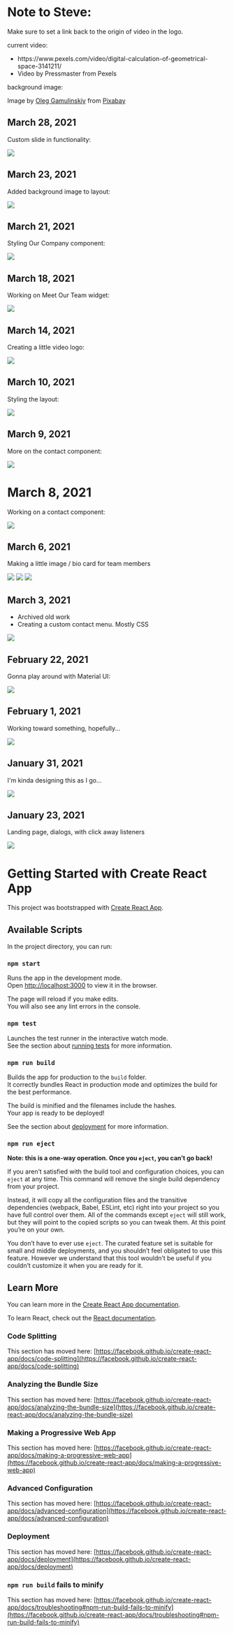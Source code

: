 # Note to Steve:

<p>Make sure to set a link back to the origin of video in the logo.</p>

<p>current video:</p>

<ul>
<li>https://www.pexels.com/video/digital-calculation-of-geometrical-space-3141211/</li>
<li>Video by Pressmaster from Pexels</li>
</ul>

<p>background image:</p>
<p>Image by <a href="https://pixabay.com/users/gam-ol-2829280/?utm_source=link-attribution&amp;utm_medium=referral&amp;utm_campaign=image&amp;utm_content=6046596">Oleg Gamulinskiy</a> from <a href="https://pixabay.com/?utm_source=link-attribution&amp;utm_medium=referral&amp;utm_campaign=image&amp;utm_content=6046596">Pixabay</a></p>

## March 28, 2021

<p>Custom slide in functionality:</p>
<img src="https://raw.githubusercontent.com/sbogucki12/companysite/main/readmeFiles/services0GIF.gif" />


## March 23, 2021

<p>Added background image to layout:</p>
<img src="https://raw.githubusercontent.com/sbogucki12/companysite/main/readmeFiles/style2GIF.gif" />

## March 21, 2021

<p>Styling Our Company component:</p>
<img src="https://raw.githubusercontent.com/sbogucki12/companysite/main/readmeFiles/style1GIF.gif" />

## March 18, 2021

<p>Working on Meet Our Team widget:</p>
<img src="https://raw.githubusercontent.com/sbogucki12/companysite/main/readmeFiles/style0GIF.gif" />

## March 14, 2021

<p>Creating a little video logo:</p>
<img src="https://raw.githubusercontent.com/sbogucki12/companysite/main/readmeFiles/mainLogo0GIF.gif" />

## March 10, 2021

<p>Styling the layout:</p>
<img src="https://raw.githubusercontent.com/sbogucki12/companysite/main/readmeFiles/layout0GIF.gif" />

## March 9, 2021

<p>More on the contact component:</p>
<img src="https://raw.githubusercontent.com/sbogucki12/companysite/main/readmeFiles/contact2GIF.gif" />

# March 8, 2021

<p>Working on a contact component:</p>
<img src="https://raw.githubusercontent.com/sbogucki12/companysite/main/readmeFiles/contact1GIF.gif" />

## March 6, 2021

<p>Making a little image / bio card for team members</p>
<img src="https://raw.githubusercontent.com/sbogucki12/companysite/main/readmeFiles/teamMemberWidgetGIF.gif" />
<img src="https://raw.githubusercontent.com/sbogucki12/companysite/main/readmeFiles/teamPicCardRowGIF.gif" />
<img src="https://raw.githubusercontent.com/sbogucki12/companysite/main/readmeFiles/teamMemberCardGIF.gif" />

## March 3, 2021

<ul>
<li>Archived old work</li>
<li>Creating a custom  contact menu. Mostly CSS</li>
</ul>
<img src="https://raw.githubusercontent.com/sbogucki12/companysite/main/readmeFiles/footerContactMenuGIF.gif" />

## February 22, 2021

<p>Gonna play around with Material UI:</p>
<img src="https://raw.githubusercontent.com/sbogucki12/companysite/main/readmeFiles/newStyle0.jpg" />

## February 1, 2021

<p>Working toward something, hopefully...</p>
<img src="https://raw.githubusercontent.com/sbogucki12/companysite/main/readmeFiles/main02012021.gif" />

## January 31, 2021

<p>I'm kinda designing this as I go...</p>
<img src="https://raw.githubusercontent.com/sbogucki12/companysite/main/readmeFiles/main01312021.gif" />

## January 23, 2021

<p>Landing page, dialogs, with click away listeners</p>
<img src="https://raw.githubusercontent.com/sbogucki12/companysite/main/readmeFiles/landingPageGif1.gif" />

# Getting Started with Create React App

This project was bootstrapped with [Create React App](https://github.com/facebook/create-react-app).

## Available Scripts

In the project directory, you can run:

### `npm start`

Runs the app in the development mode.\
Open [http://localhost:3000](http://localhost:3000) to view it in the browser.

The page will reload if you make edits.\
You will also see any lint errors in the console.

### `npm test`

Launches the test runner in the interactive watch mode.\
See the section about [running tests](https://facebook.github.io/create-react-app/docs/running-tests) for more information.

### `npm run build`

Builds the app for production to the `build` folder.\
It correctly bundles React in production mode and optimizes the build for the best performance.

The build is minified and the filenames include the hashes.\
Your app is ready to be deployed!

See the section about [deployment](https://facebook.github.io/create-react-app/docs/deployment) for more information.

### `npm run eject`

**Note: this is a one-way operation. Once you `eject`, you can’t go back!**

If you aren’t satisfied with the build tool and configuration choices, you can `eject` at any time. This command will remove the single build dependency from your project.

Instead, it will copy all the configuration files and the transitive dependencies (webpack, Babel, ESLint, etc) right into your project so you have full control over them. All of the commands except `eject` will still work, but they will point to the copied scripts so you can tweak them. At this point you’re on your own.

You don’t have to ever use `eject`. The curated feature set is suitable for small and middle deployments, and you shouldn’t feel obligated to use this feature. However we understand that this tool wouldn’t be useful if you couldn’t customize it when you are ready for it.

## Learn More

You can learn more in the [Create React App documentation](https://facebook.github.io/create-react-app/docs/getting-started).

To learn React, check out the [React documentation](https://reactjs.org/).

### Code Splitting

This section has moved here: [https://facebook.github.io/create-react-app/docs/code-splitting](https://facebook.github.io/create-react-app/docs/code-splitting)

### Analyzing the Bundle Size

This section has moved here: [https://facebook.github.io/create-react-app/docs/analyzing-the-bundle-size](https://facebook.github.io/create-react-app/docs/analyzing-the-bundle-size)

### Making a Progressive Web App

This section has moved here: [https://facebook.github.io/create-react-app/docs/making-a-progressive-web-app](https://facebook.github.io/create-react-app/docs/making-a-progressive-web-app)

### Advanced Configuration

This section has moved here: [https://facebook.github.io/create-react-app/docs/advanced-configuration](https://facebook.github.io/create-react-app/docs/advanced-configuration)

### Deployment

This section has moved here: [https://facebook.github.io/create-react-app/docs/deployment](https://facebook.github.io/create-react-app/docs/deployment)

### `npm run build` fails to minify

This section has moved here: [https://facebook.github.io/create-react-app/docs/troubleshooting#npm-run-build-fails-to-minify](https://facebook.github.io/create-react-app/docs/troubleshooting#npm-run-build-fails-to-minify)
